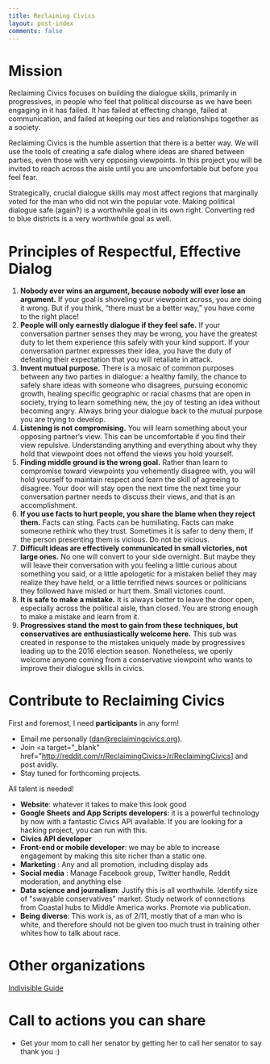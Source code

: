 ```yaml
---
title: Reclaiming Civics
layout: post-index
comments: false
---
```


# Mission 

Reclaiming Civics focuses on building the dialogue skills, primarily in progressives, in people who feel that political discourse as we have been engaging in it has failed. It has failed at effecting change, failed at communication, and failed at keeping our ties and relationships together as a society.

Reclaiming Civics is the humble assertion that there is a better way. We will use the tools of creating a safe dialog where ideas are shared between parties, even those with very opposing viewpoints. In this project you will be invited to reach across the aisle until you are uncomfortable but before you feel fear.

Strategically, crucial dialogue skills may most affect regions that marginally voted for the man who did not win the popular vote. Making political dialogue safe (again?) is a worthwhile goal in its own right. Converting red to blue districts is a very worthwhile goal as well.


# Principles of Respectful, Effective Dialog

1. **Nobody ever wins an argument, because nobody will ever lose an argument.** If your goal is shoveling your viewpoint across, you are doing it wrong. But if you think, “there must be a better way,” you have come to the right place!
2. **People will only earnestly dialogue if they feel safe.** If your conversation partner senses they may be wrong, you have the greatest duty to let them experience this safely with your kind support. If your conversation partner expresses their idea, you have the duty of defeating their expectation that you will retaliate in attack.
3. **Invent mutual purpose.** There is a mosaic of common purposes between any two parties in dialogue: a healthy family, the chance to safely share ideas with someone who disagrees, pursuing economic growth, healing specific geographic or racial chasms that are open in society, trying to learn something new, the joy of testing an idea without becoming angry. Always bring your dialogue back to the mutual purpose you are trying to develop.
4. **Listening is not compromising.** You will learn something about your opposing partner’s view. This can be uncomfortable if you find their view repulsive. Understanding anything and everything about why they hold that viewpoint does not offend the views you hold yourself.
5. **Finding middle ground is the wrong goal.** Rather than learn to compromise toward viewpoints you vehemently disagree with, you will hold yourself to maintain respect and learn the skill of agreeing to disagree. Your door will stay open the next time the next time your conversation partner  needs to discuss their views, and that is an accomplishment.
6. **If you use facts to hurt people, you share the blame when they reject them.** Facts can sting. Facts can be humiliating. Facts can make someone rethink who they trust. Sometimes it is safer to deny them, if the person presenting them is vicious. Do not be vicious.
7.  **Difficult ideas are effectively communicated in small victories, not large ones.** No one will convert to your side overnight. But maybe they will leave their conversation with you feeling a little curious about something you said, or a little apologetic for a mistaken belief they may realize they have held, or a little terrified news sources or politicians they followed have misled or hurt them. Small victories count.
8. **It is safe to make a mistake.** It is always better to leave the door open, especially across the political aisle, than closed. You are strong enough to make a mistake and learn from it.
9. **Progressives stand the most to gain from these techniques, but conservatives are enthusiastically welcome here.** This sub was created in response to the mistakes uniquely made by progressives leading up to the 2016 election season. Nonetheless, we openly welcome anyone coming from a conservative viewpoint who wants to improve their dialogue skills in civics. 



# Contribute to Reclaiming Civics

First and foremost, I need **participants** in any form!

* Email me personally (dan@reclaimingcivics.org).
* Join <a target="_blank" href="http://reddit.com/r/ReclaimingCivics>/r/ReclaimingCivics]</a> and post avidly.
* Stay tuned for forthcoming projects.


All talent is needed!


* **Website**: whatever it takes to make this look good
* **Google Sheets and App Scripts developers**: it is a powerful technology by now with a fantastic Civics API available. If you are looking for a hacking project, you can run with this.
* **Civics API developer**
* **Front-end or mobile developer**: we may be able to increase engagement by making this site richer than a static one.
* **Marketing** : Any and all promotion, including display ads
* **Social media** : Manage Facebook group, Twitter handle, Reddit moderation, and anything else
* **Data science and journalism**: Justify this is all worthwhile. Identify size of "swayable conservatives" market. Study network of connections from Coastal hubs to Middle America works. Promote via publication.
* **Being diverse**: This work is, as of 2/11, mostly that of a man who is white, and therefore should not be given too much trust in training other whites how to talk about race.


# Other organizations

<a target="_blank" href="http://indivisibleguide.com">Indivisible Guide</a>

# Call to actions you can share

* Get your mom to call her senator by getting her to call her senator to say thank you :)

